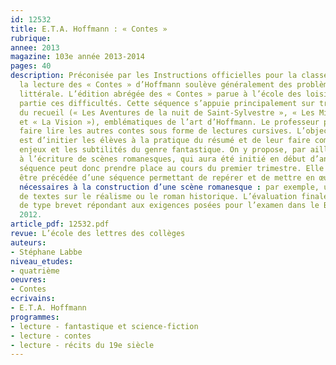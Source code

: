```yaml
---
id: 12532
title: E.T.A. Hoffmann : « Contes »
rubrique: 
annee: 2013
magazine: 103e année 2013-2014
pages: 40
description: Préconisée par les Instructions officielles pour la classe de quatrième,
  la lecture des « Contes » d’Hoffmann soulève généralement des problèmes de compréhension
  littérale. L’édition abrégée des « Contes » parue à l’école des loisirs lève en
  partie ces difficultés. Cette séquence s’appuie principalement sur trois nouvelles
  du recueil (« Les Aventures de la nuit de Saint-Sylvestre », « Les Mines de Falun »
  et « La Vision »), emblématiques de l’art d’Hoffmann. Le professeur pourra, en complément,
  faire lire les autres contes sous forme de lectures cursives. L’objectif des séances
  est d’initier les élèves à la pratique du résumé et de leur faire comprendre les
  enjeux et les subtilités du genre fantastique. On y propose, par ailleurs, un entraînement
  à l’écriture de scènes romanesques, qui aura été initié en début d’année. Cette
  séquence peut donc prendre place au cours du premier trimestre. Elle devra toutefois
  être précédée d’une séquence permettant de repérer et de mettre en œuvre les éléments
  nécessaires à la construction d’une scène romanesque : par exemple, un groupement
  de textes sur le réalisme ou le roman historique. L’évaluation finale est un sujet
  de type brevet répondant aux exigences posées pour l’examen dans le B.O. de mars
  2012.
article_pdf: 12532.pdf
revue: L’école des lettres des collèges
auteurs:
- Stéphane Labbe
niveau_etudes:
- quatrième
oeuvres:
- Contes
ecrivains:
- E.T.A. Hoffmann
programmes:
- lecture - fantastique et science-fiction
- lecture - contes
- lecture - récits du 19e siècle
---
```


